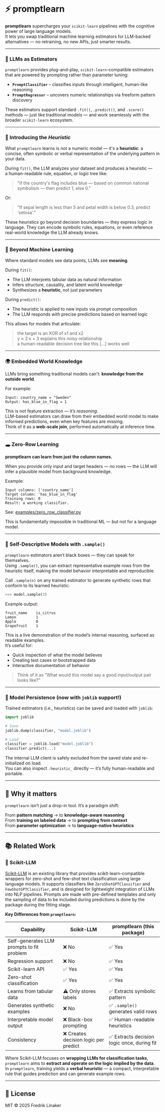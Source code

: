 # ⚡️ promptlearn

**promptlearn** supercharges your `scikit-learn` pipelines with the cognitive power of large language models.  
It lets you swap traditional machine learning estimators for LLM-backed alternatives — no retraining, no new APIs, just smarter results.

---

### 🧠 LLMs as Estimators

`promptlearn` provides plug-and-play, `scikit-learn`-compatible estimators that are powered by prompting rather than parameter tuning:

- **`PromptClassifier`** – classifies inputs through intelligent, human-like reasoning  
- **`PromptRegressor`** – uncovers numeric relationships via freeform pattern discovery

These estimators support standard `.fit()`, `.predict()`, and `.score()` methods — just like traditional models — and work seamlessly with the broader `scikit-learn` ecosystem.

---

### 🧩 Introducing the *Heuristic*

What `promptlearn` learns is not a numeric model — it's a **heuristic**: a concise, often symbolic or verbal representation of the underlying pattern in your data.

During `fit()`, the LLM analyzes your dataset and produces a heuristic —  
a human-readable rule, equation, or logic tree like:

> "If the country's flag includes blue — based on common national symbolism — then predict 1, else 0."

Or:

> "If sepal length is less than 5 and petal width is below 0.3, predict 'setosa'."

These heuristics go beyond decision boundaries — they express logic in language.
They can encode symbolic rules, equations, or even reference real-world knowledge the LLM already knows.

---

### 🔮 Beyond Machine Learning

Where standard models see data points, LLMs see **meaning**.

During `fit()`:
- The LLM interprets tabular data as natural information
- Infers structure, causality, and latent world knowledge
- Synthesizes a **heuristic**, not just parameters

During `predict()`:
- The heuristic is applied to new inputs via prompt composition
- The LLM responds with precise predictions based on learned logic

This allows for models that articulate:

> the target is an XOR of x1 and x2  
> y ≈ 2·x + 3 explains this noisy relationship  
> a human-readable decision tree like this [...] works well

---

### 🌍 Embedded World Knowledge

LLMs bring something traditional models can't: **knowledge from the outside world**.

For example:

```
Input: country_name = "Sweden"
Output: has_blue_in_flag = 1
```

This is not feature extraction — it’s *reasoning*.  
LLM-based estimators can draw from their embedded world model to make informed predictions, even when key features are missing.  
Think of it as a **web-scale join**, performed automatically at inference time.

---

### 🕳 Zero-Row Learning

**promptlearn can learn from just the column names.**

When you provide only input and target headers — no rows — the LLM will infer a plausible model from background knowledge.

Example:

```
Input columns: ['country_name']  
Target column: 'has_blue_in_flag'  
Training rows: 0  
Result: a working classifier.
```

See: [examples/zero_row_classifier.py](examples/zero_row_classifier.py)

This is fundamentally impossible in traditional ML — but not for a language model.

---

### 🧪 Self-Descriptive Models with `.sample()`

`promptlearn` estimators aren’t black boxes — they can speak for themselves.  
Using `.sample()`, you can extract representative example rows from the heuristic itself, making the model behavior interpretable and reproducible.

Call `.sample(n)` on any trained estimator to generate synthetic rows that conform to its learned heuristic:

```python
>>> model.sample(3)
```

Example output:

```
fruit_name    is_citrus
Lemon         1
Apple         0
Grapefruit    1
```

This is a live demonstration of the model’s internal reasoning, surfaced as readable examples.  
It’s useful for:
- Quick inspection of what the model believes
- Creating test cases or bootstrapped data
- Interactive documentation of behavior

> Think of it as “What would this model say a good input/output pair looks like?”

---

### 💾 Model Persistence (now with `joblib` support!)

Trained estimators (i.e., heuristics) can be saved and loaded with `joblib`:

```python
import joblib

# Save
joblib.dump(classifier, "model.joblib")

# Load
classifier = joblib.load("model.joblib")
classifier.predict(...)
```

The internal LLM client is safely excluded from the saved state and re-initialized on load.  
You can also inspect `.heuristic_` directly — it’s fully human-readable and portable.

---

## 🔗 Why it matters

`promptlearn` isn’t just a drop-in tool. It’s a paradigm shift:

From **pattern matching** → to **knowledge-aware reasoning**  
From **training on labeled data** → to **prompting from context**  
From **parameter optimization** → to **language-native heuristics**

---

## 📚 Related Work

### 🧩 Scikit-LLM

[Scikit-LLM](https://github.com/BeastByteAI/scikit-llm) is an existing library that provides scikit-learn-compatible wrappers for zero-shot and few-shot text classification using large language models. It supports classifiers like `ZeroShotGPTClassifier` and `FewShotGPTClassifier`, and is designed for lightweight integration of LLMs into NLP pipelines. Prompts are made with pre-defined templates and only the sampling of data to be included during predictions is done by the package during the fitting stage.

**Key Differences from `promptlearn`:**

| Capability                          | Scikit-LLM                          | promptlearn (this package)               |
|-------------------------------------|-------------------------------------|------------------------------------------|
| Self-generates LLM prompts to fit problem  | ❌ No                                | ✅ Yes                                    |
| Regression support                  | ❌ No                                | ✅ Yes                                    |
| Scikit-learn API                    | ✅ Yes                               | ✅ Yes                                    |
| Zero-shot classification            | ✅ Yes                               | ✅ Yes                                    |
| Learns from tabular data            | ⚠️ Only stores labels                | ✅ Extracts symbolic pattern              |
| Generates synthetic examples        | ❌ No                                | ✅ `.sample()` generates valid rows       |
| Interpretable model output          | ❌ Black-box prompting               | ✅ Human-readable heuristics              |
| Consistency                         | ❌ Creates decision logic per predict  | ✅ Extracts decision logic once, during fit    |

Where Scikit-LLM focuses on **wrapping LLMs for classification tasks**, `promptlearn` aims to **extract and operate on the logic implied by the data**.  
In `promptlearn`, training yields a **verbal heuristic** — a compact, interpretable rule that guides prediction and can generate example rows.

---

## 📁 License

MIT © 2025 Fredrik Linaker
